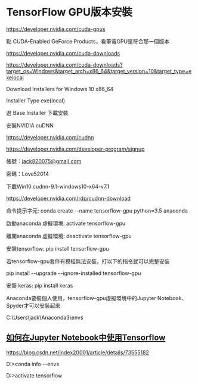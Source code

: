 # TensorFlow GPU版本安裝

https://developer.nvidia.com/cuda-gpus

點 CUDA-Enabled GeForce Products，看筆電GPU是符合那一個版本

https://developer.nvidia.com/cuda-downloads

https://developer.nvidia.com/cuda-downloads?target_os=Windows&target_arch=x86_64&target_version=10&target_type=exelocal

Download Installers for Windows 10 x86_64

Installer Type  exe(local)

選 Base Installer 下載安裝


安裝NVIDIA cuDNN

https://developer.nvidia.com/cudnn

https://developer.nvidia.com/developer-program/signup

帳號：jack820075@gmail.com

密碼：Love52014

下載Win10 cudnn-9.1-windows10-x64-v7.1

https://developer.nvidia.com/rdp/cudnn-download


命令提示字元: conda create --name tensorflow-gpu python=3.5 anaconda

啟動anaconda 虛擬環境:   activate tensorflow-gpu

離開anaconda 虛擬環境: deactivate tensorflow-gpu

安裝tensorflow: pip install tensorflow-gpu

若tensorflow-gpu套件有模組無法安裝，打以下的指令就可以完整安裝

pip install --upgrade --ignore-installed tensorflow-gpu

安裝 keras: pip install keras

Anaconda要裝個人使用，tensorflow-gpu虛擬環境中的Jupyter Notebook、Spyder才可以安裝起來

C:\Users\jack\Anaconda3\envs

## [如何在Jupyter Notebook中使用Tensorflow](https://blog.csdn.net/xue_wenyuan/article/details/51545845)

https://blog.csdn.net/index20001/article/details/73555182

D:\>conda info --envs

D:\>activate tensorflow
